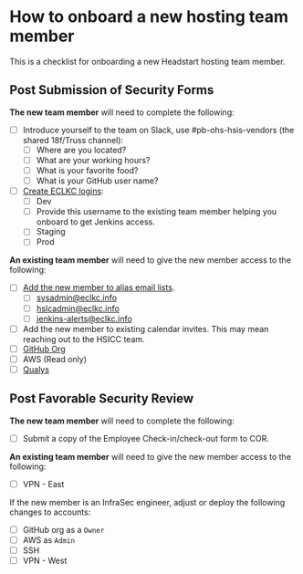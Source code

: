 # How to onboard a new hosting team member

This is a checklist for onboarding a new Headstart hosting team member.

## Post Submission of Security Forms

__The new team member__ will need to complete the following:

- [ ] Introduce yourself to the team on Slack, use #pb-ohs-hsis-vendors (the shared 18f/Truss channel):
  - [ ]  Where are you located?
  - [ ]  What are your working hours?
  - [ ]  What is your favorite food?
  - [ ]  What is your GitHub user name?
- [ ] [Create ECLKC logins](./how-to-create-an-eclkc-login.md):
  - [ ]  Dev
    - [ ] Provide this username to the existing team member helping you onboard to get Jenkins access.
  - [ ]  Staging
  - [ ]  Prod

__An existing team member__ will need to give the new member access to the following:

- [ ] [Add the new member to alias email lists](./how-to-manage-eclkcinfo-emails.md).
  - [ ] sysadmin@eclkc.info
  - [ ] hslcadmin@eclkc.info
  - [ ] jenkins-alerts@eclkc.info
- [ ] Add the new member to existing calendar invites. This may mean reaching out to the HSICC team.
- [ ] [GitHub Org](https://docs.github.com/en/organizations/managing-membership-in-your-organization/inviting-users-to-join-your-organization)
- [ ] AWS (Read only)
- [ ] [Qualys](./how-to-manage-qualys.md)

## Post Favorable Security Review

__The new team member__ will need to complete the following:

- [ ] Submit a copy of the Employee Check-in/check-out form to COR.

__An existing team member__ will need to give the new member access to the following:

- [ ] VPN - East

If the new member is an InfraSec engineer, adjust or deploy the following changes to accounts:

- [ ] GitHub org as a `Owner`
- [ ] AWS as `Admin`
- [ ] SSH
- [ ] VPN - West
